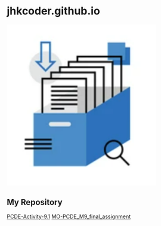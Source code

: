 # jhkcoder.github.io

<img src="repo.png" width="400">

## My Repository
[PCDE-Activity-9.1](https://jhkcoder.github.io/PCDE-Activity-9.1/)
[MO-PCDE_M9_final_assignment](https://github.com/jhkcoder/MO-PCDE_M9_final_assignment)
